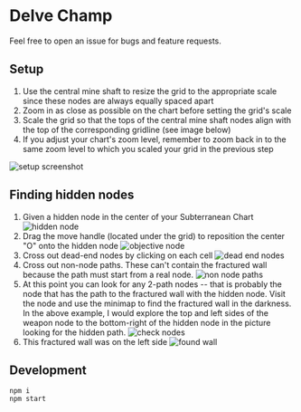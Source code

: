 # Delve Champ

Feel free to open an issue for bugs and feature requests.

## Setup

1. Use the central mine shaft to resize the grid to the appropriate scale since these nodes are always equally spaced apart
1. Zoom in as close as possible on the chart before setting the grid's scale
1. Scale the grid so that the tops of the central mine shaft nodes align with the top of the corresponding gridline (see image below)
1. If you adjust your chart's zoom level, remember to zoom back in to the same zoom level to which you scaled your grid in the previous step

![setup screenshot](screenshots/setup.PNG)

## Finding hidden nodes

1. Given a hidden node in the center of your Subterranean Chart ![hidden node](screenshots/1.PNG)
1. Drag the move handle (located under the grid) to reposition the center "O" onto the hidden node ![objective node](screenshots/2.PNG)
1. Cross out dead-end nodes by clicking on each cell ![dead end nodes](screenshots/3.PNG)
1. Cross out non-node paths.  These can't contain the fractured wall because the path must start from a real node. ![non node paths](screenshots/4.PNG)
1. At this point you can look for any 2-path nodes -- that is probably the node that has the path to the fractured wall with the hidden node.  Visit the node and use the minimap to find the fractured wall in the darkness.  In the above example, I would explore the top and left sides of the weapon node to the bottom-right of the hidden node in the picture looking for the hidden path. ![check nodes](screenshots/5.PNG)
1. This fractured wall was on the left side ![found wall](screenshots/6.PNG)

## Development

```
npm i
npm start
```
